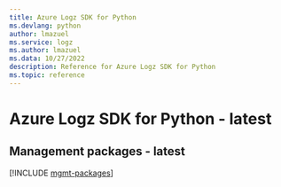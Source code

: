 ```yaml
---
title: Azure Logz SDK for Python
ms.devlang: python
author: lmazuel
ms.service: logz
ms.author: lmazuel
ms.data: 10/27/2022
description: Reference for Azure Logz SDK for Python
ms.topic: reference
---
```

# Azure Logz SDK for Python - latest

## Management packages - latest
[!INCLUDE [mgmt-packages](logz-mgmt-index.md)]